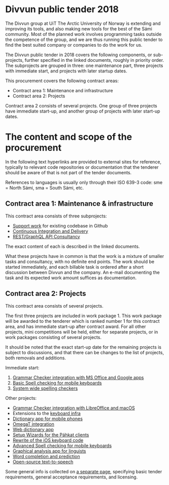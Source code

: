 # Divvun public tender 2018

The Divvun group at UiT The Arctic University of Norway is extending and improving its tools, and also making new tools for the best of the Sámi community. Most of the planned work involves programming tasks outside the competence of the group, and we are thus running this public tender to find the best suited company or companies to do the work for us.

The Divvun public tender in 2018 covers the following components, or sub-projects, further specified in the linked documents, roughly in priority order. The subprojects are grouped in three: one maintenance part, three projects with immediate start, and projects with later startup dates.

This procurement covers the following contract areas:

* Contract area 1: Maintenance and infrastructure
* Contract area 2: Projects

Contract area 2 consists of several projects. One group of three projects have immediate start-up, and another group of projects with later start-up dates.

#	The content and scope of the procurement

In the following text hyperlinks are provided to external sites for reference, typically to relevant code repositories or documentation that the tenderer should be aware of that is not part of the tender documents.

References to languages is usually only through their ISO 639-3 code: sme = North Sámi, sma = South Sámi, etc.

## Contract area 1: Maintenance & infrastructure

This contract area consists of three subprojects:

* [Support work](SupportWork.md) for existing codebase in Github
* [Continuous Integration and Delivery](ContinuousIntegrationAndDelivery.md)
* [REST/GraphQL API Consultancy](REST_API.md)

The exact content of each is described in the linked documents.

What these projects have in common is that the work is a mixture of smaller tasks and consultancy, with no definite end points. The work should be started immediately, and each billable task is ordered after a short discussion between Divvun and the company. An e-mail documenting the task and its expected work amount suffices as documentation.

## Contract area 2: Projects

This contract area consists of several projects. 

The first three projects are included in work package 1. This work package will be awarded to the tenderer which is ranked number 1 for this contract area, and has immediate start-up after contract award. For all other projects, mini competitions will be held, either for separate projects, or in work packages consisting of several projects.

It should be noted that the exact start-up date for the remaining projects is subject to discussions, and that there can be changes to the list of projects, both removals and additions.

Immediate start:

1. [Grammar Checker integration with MS Office and Google apps](GrammarChecker.md)
1. [Basic Spell checking for mobile keyboards](MobileSpell.md)
1. [System wide spelling checkers](SystemSpellCheck.md)

Other projects:

* [Grammar Checker integration with LibreOffice and macOS](GrammarCheckerLOmacOS.md)
* Extensions to the [keyboard infra](CLDRSupport.md)
* [Dictionary app for mobile phones](MobileDictionaries.md)
* [OmegaT integration](OmegaT.md)
* [Web dictionary app](WebDict.md)
* [Setup Wizards for the Páhkat clients](PahkatSetupWizards.md)
* [Rewrite of the iOS keyboard code](iOSKeyboardRewrite.md)
* [Advanced Spell checking for mobile keyboards](MobileSpell2.md)
* [Graphical analysis app for linguists](GUITextAnalyser.md)
* [Word completion and prediction](WordCompletionPrediction.md)
* [Open-source text-to-speech](OpenSourceTSS.md)

Some general info is collected on [a separate page](GeneralInfo.md), specifying basic tender requirements, general acceptance requirements, and licensing.
